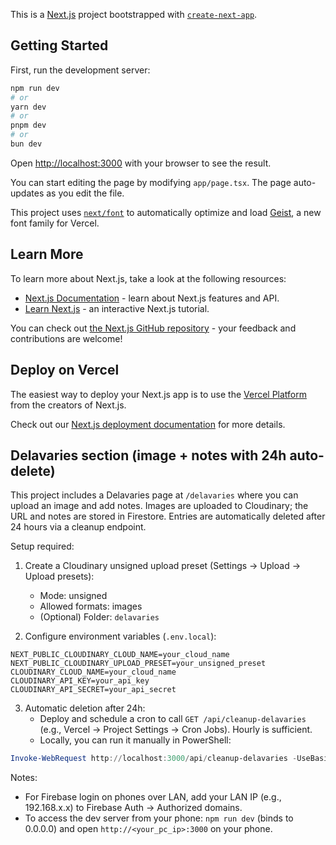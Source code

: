 This is a [Next.js](https://nextjs.org) project bootstrapped with [`create-next-app`](https://nextjs.org/docs/app/api-reference/cli/create-next-app).

## Getting Started

First, run the development server:

```bash
npm run dev
# or
yarn dev
# or
pnpm dev
# or
bun dev
```

Open [http://localhost:3000](http://localhost:3000) with your browser to see the result.

You can start editing the page by modifying `app/page.tsx`. The page auto-updates as you edit the file.

This project uses [`next/font`](https://nextjs.org/docs/app/building-your-application/optimizing/fonts) to automatically optimize and load [Geist](https://vercel.com/font), a new font family for Vercel.

## Learn More

To learn more about Next.js, take a look at the following resources:

- [Next.js Documentation](https://nextjs.org/docs) - learn about Next.js features and API.
- [Learn Next.js](https://nextjs.org/learn) - an interactive Next.js tutorial.

You can check out [the Next.js GitHub repository](https://github.com/vercel/next.js) - your feedback and contributions are welcome!

## Deploy on Vercel

The easiest way to deploy your Next.js app is to use the [Vercel Platform](https://vercel.com/new?utm_medium=default-template&filter=next.js&utm_source=create-next-app&utm_campaign=create-next-app-readme) from the creators of Next.js.

Check out our [Next.js deployment documentation](https://nextjs.org/docs/app/building-your-application/deploying) for more details.

## Delavaries section (image + notes with 24h auto-delete)

This project includes a Delavaries page at `/delavaries` where you can upload an image and add notes. Images are uploaded to Cloudinary; the URL and notes are stored in Firestore. Entries are automatically deleted after 24 hours via a cleanup endpoint.

Setup required:

1. Create a Cloudinary unsigned upload preset (Settings → Upload → Upload presets):

   - Mode: unsigned
   - Allowed formats: images
   - (Optional) Folder: `delavaries`

2. Configure environment variables (`.env.local`):

```
NEXT_PUBLIC_CLOUDINARY_CLOUD_NAME=your_cloud_name
NEXT_PUBLIC_CLOUDINARY_UPLOAD_PRESET=your_unsigned_preset
CLOUDINARY_CLOUD_NAME=your_cloud_name
CLOUDINARY_API_KEY=your_api_key
CLOUDINARY_API_SECRET=your_api_secret
```

3. Automatic deletion after 24h:
   - Deploy and schedule a cron to call `GET /api/cleanup-delavaries` (e.g., Vercel → Project Settings → Cron Jobs). Hourly is sufficient.
   - Locally, you can run it manually in PowerShell:

```powershell
Invoke-WebRequest http://localhost:3000/api/cleanup-delavaries -UseBasicParsing | Select-Object -ExpandProperty Content
```

Notes:

- For Firebase login on phones over LAN, add your LAN IP (e.g., 192.168.x.x) to Firebase Auth → Authorized domains.
- To access the dev server from your phone: `npm run dev` (binds to 0.0.0.0) and open `http://<your_pc_ip>:3000` on your phone.
